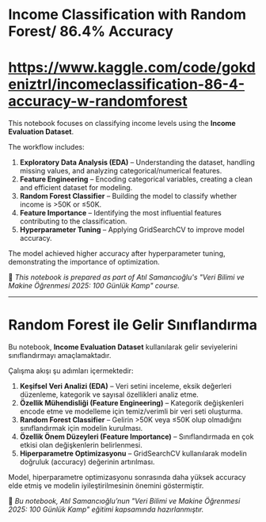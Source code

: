 # Income Classification with Random Forest/ 86.4% Accuracy 
# https://www.kaggle.com/code/gokdeniztrl/incomeclassification-86-4-accuracy-w-randomforest

This notebook focuses on classifying income levels using the **Income Evaluation Dataset**.  

The workflow includes:  
1. **Exploratory Data Analysis (EDA)** – Understanding the dataset, handling missing values, and analyzing categorical/numerical features.  
2. **Feature Engineering** – Encoding categorical variables, creating a clean and efficient dataset for modeling.  
3. **Random Forest Classifier** – Building the model to classify whether income is >50K or ≤50K.  
4. **Feature Importance** – Identifying the most influential features contributing to the classification.  
5. **Hyperparameter Tuning** – Applying GridSearchCV to improve model accuracy.  

The model achieved higher accuracy after hyperparameter tuning, demonstrating the importance of optimization.  

📌 *This notebook is prepared as part of Atıl Samancıoğlu's "Veri Bilimi ve Makine Öğrenmesi 2025: 100 Günlük Kamp" course.*  


---

# Random Forest ile Gelir Sınıflandırma  

Bu notebook, **Income Evaluation Dataset** kullanılarak gelir seviyelerini sınıflandırmayı amaçlamaktadır.  

Çalışma akışı şu adımları içermektedir:  
1. **Keşifsel Veri Analizi (EDA)** – Veri setini inceleme, eksik değerleri düzenleme, kategorik ve sayısal özellikleri analiz etme.  
2. **Özellik Mühendisliği (Feature Engineering)** – Kategorik değişkenleri encode etme ve modelleme için temiz/verimli bir veri seti oluşturma.  
3. **Random Forest Classifier** – Gelirin >50K veya ≤50K olup olmadığını sınıflandırmak için modelin kurulması.  
4. **Özellik Önem Düzeyleri (Feature Importance)** – Sınıflandırmada en çok etkisi olan değişkenlerin belirlenmesi.  
5. **Hiperparametre Optimizasyonu** – GridSearchCV kullanılarak modelin doğruluk (accuracy) değerinin artırılması.  

Model, hiperparametre optimizasyonu sonrasında daha yüksek accuracy elde etmiş ve modelin iyileştirilmesinin önemini göstermiştir.  

📌 *Bu notebook, Atıl Samancıoğlu’nun "Veri Bilimi ve Makine Öğrenmesi 2025: 100 Günlük Kamp" eğitimi kapsamında hazırlanmıştır.*  
